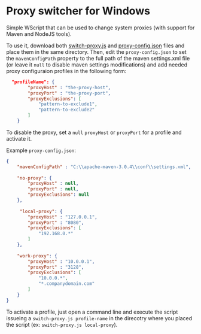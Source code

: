 # Proxy switcher for Windows

Simple WScript that can be used to change system proxies (with support for Maven and NodeJS tools).

To use it, download both [switch-proxy.js](switch-proxy.js) and [proxy-config.json](proxy-config.json) files and place them in the same directory. Then, edit the `proxy-config.json` to set the `mavenConfigPath` property to the full path of the maven settings.xml file (or leave it `null` to disable maven settings modifications) and add needed proxy configuraion profiles in the following form:
```json
  "profileName": {
		"proxyHost" : "the-proxy-host",
		"proxyPort" : "the-proxy-port",
		"proxyExclusions": [
			"pattern-to-exclude1",
			"pattern-to-exclude2"
		]
	}
```

To disable the proxy, set a `null` `proxyHost` or `proxyPort` for a profile and activate it.


Example `proxy-config.json`:
```json
{
	"mavenConfigPath" : "C:\\apache-maven-3.0.4\\conf\\settings.xml",
	
	"no-proxy": {
		"proxyHost" : null,
		"proxyPort" : null,
		"proxyExclusions": null
	},
	
	 "local-proxy": {
		"proxyHost" : "127.0.0.1",
		"proxyPort" : "8080",
		"proxyExclusions": [
			"192.168.0.*"
		]
	},
	
	"work-proxy": {
		"proxyHost" : "10.0.0.1",
		"proxyPort" : "3128",
		"proxyExclusions": [
			"10.0.0.*",
			"*.companydomain.com"
		]
	}
}
```


To activate a profile, just open a command line and execute the script issueing a `switch-proxy.js profile-name` in the direcotry where you placed the script (ex: `switch-proxy.js local-proxy`).
